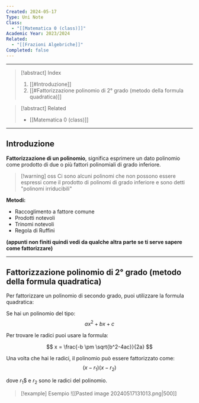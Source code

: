 ```yaml
---
Created: 2024-05-17
Type: Uni Note
Class:
  - "[[Matematica 0 (class)]]"
Academic Year: 2023/2024
Related:
  - "[[Frazioni Algebriche]]"
Completed: false
---
```

---

>[!abstract] Index
>1. [[#Introduzione]]
>2. [[#Fattorizzazione polinomio di 2° grado (metodo della formula quadratica)]]

>[!abstract] Related
>- [[Matematica 0 (class)]]

---
## Introduzione

**Fattorizzazione di un polinomio**, significa esprimere un dato polinomio come prodotto di due o più fattori polinomiali di grado inferiore. 

>[!warning] oss
>Ci sono alcuni polinomi che non possono essere espressi come il prodotto di polinomi di grado inferiore e sono detti "polinomi irriducibili"

**Metodi:**
- Raccoglimento a fattore comune
- Prodotti notevoli
- Trinomi notevoli
- Regola di Ruffini

 **(appunti non finiti quindi vedi da qualche altra parte se ti serve sapere come fattorizzare)**
 
---
## Fattorizzazione polinomio di 2° grado (metodo della formula quadratica)

Per fattorizzare un polinomio di secondo grado, puoi utilizzare la formula quadratica: 

Se hai un polinomio del tipo: 
$$
ax^2 +bx +c
$$

Per trovare le radici puoi usare la formula: 

$$
x = \frac{-b \pm \sqrt{b^2-4ac}}{2a}
$$
 
 Una volta che hai le radici, il polinomio può essere fattorizzato come: 
 $$
(x - r_1)(x - r_2)
$$
  
dove $r_1$$ e $r_2$ sono le radici del polinomio.

>[!example] Esempio
>![[Pasted image 20240517131013.png|500]]

